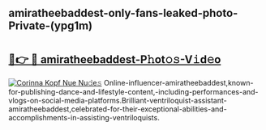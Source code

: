 ## amiratheebaddest-only-fans​-leaked-photo​-Private-(ypg1m)


# <h2><a href="https://mediaupload.pro?title=amiratheebaddest&ref=git">🔗👉 🔴 amiratheebaddest-P𝚑ot𝚘𝚜-V𝚒d𝚎o</a></h2>

[![Corinna Kopf Nue Nu𝚍e𝚜](https://i.imgur.com/0qMVB7G.gif)](https://mediaupload.pro?title=amiratheebaddest&ref=git)
Online-influencer-amiratheebaddest,known-for-publishing-dance-and-lifestyle-content,-including-performances-and-vlogs-on-social-media-platforms.Brilliant-ventriloquist-assistant-amiratheebaddest,celebrated-for-their-exceptional-abilities-and-accomplishments-in-assisting-ventriloquists.  